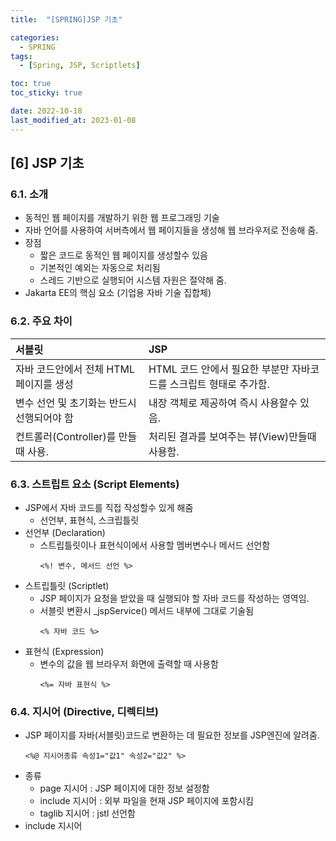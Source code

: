 ```yaml
---
title:  "[SPRING]JSP 기초" 

categories:
  - SPRING
tags:
  - [Spring, JSP, Scriptlets]

toc: true
toc_sticky: true

date: 2022-10-18
last_modified_at: 2023-01-08
---
```

[6] JSP 기초
---
### 6.1. 소개 
- 동적인 웹 페이지를 개발하기 위한 웹 프로그래밍 기술 
- 자바 언어를 사용하여 서버측에서 웹 페이지들을 생성해 웹 브라우저로 전송해 줌.
- 장점
  - 짧은 코드로 동적인 웹 페이지를 생성할수 있음
  - 기본적인 예외는 자동으로 처리됨 
  - 스레드 기반으로 실행되어 시스템 자원은 절약해 줌.
- Jakarta EE의 핵심 요소 (기업용 자바 기술 집합체)

### 6.2. 주요 차이  
  
|서블릿|JSP|
|:----|:-----|
|자바 코드안에서 전체 HTML 페이지를 생성|HTML 코드 안에서 필요한 부분만 자바코드를 스크립트 형태로 추가함.|
|변수 선언 및 초기화는 반드시 선행되어야 함|내장 객체로 제공하여 즉시 사용할수 있음.|
|컨트롤러(Controller)를 만들때 사용.|처리된 결과를 보여주는 뷰(View)만들때 사용함.|
  

### 6.3. 스트립트 요소 (Script Elements)
- JSP에서 자바 코드를 직접 작성할수 있게 해줌
  - 선언부, 표현식, 스크립틀릿 
- 선언부 (Declaration)
  - 스트립틀릿이나 표현식이에서 사용할 멤버변수나 메서드 선언함
    ```
    <%! 변수, 메서드 선언 %>
    ```
- 스트립틀릿 (Scriptlet)
  - JSP 페이지가 요청을 받았을 때 실행되야 할 자바 코드를 작성하는 영역임.
  - 서블릿 변환시 _jspService() 메서드 내부에 그대로 기술됨 
    ```
    <% 자바 코드 %>
    ```
- 표현식 (Expression)
  - 변수의 값을 웹 브라우저 화면에 출력할 때 사용함 
    ```
    <%= 자바 표현식 %>
    ```
### 6.4. 지시어 (Directive, 디렉티브)
- JSP 페이지를 자바(서블릿)코드로 변환하는 데 필요한 정보를 JSP엔진에 알려줌.
  ```
  <%@ 지시어종류 속성1="값1" 속성2="값2" %>
  ```
- 종류
  - page 지시어 : JSP 페이지에 대한 정보 설정함 
  - include 지시어 : 외부 파일을 현재 JSP 페이지에 포함시킴 
  - taglib 지시어 : jstl 선언함 
- include 지시어 